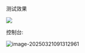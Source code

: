 测试效果

![](C:\Users\chenjiajin\AppData\Roaming\Typora\typora-user-images\image-20250321091246374.png)

控制台:

![image-20250321091312961](C:\Users\chenjiajin\AppData\Roaming\Typora\typora-user-images\image-20250321091312961.png)



